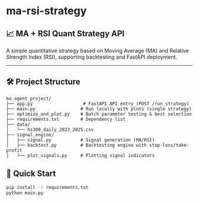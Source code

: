 # ma-rsi-strategy

## 📈 MA + RSI Quant Strategy API

A simple quantitative strategy based on Moving Average (MA) and Relative Strength Index (RSI), supporting backtesting and FastAPI deployment.

---

## 🛠 Project Structure

```
ma_agent_project/
├── app.py                   # FastAPI API entry (POST /run_strategy)
├── main.py                 # Run locally with plots (single strategy)
├── optimize_and_plot.py    # Batch parameter testing & best selection
├── requirements.txt        # Dependency list
├── data/
│   └── hs300_daily_2023_2025.csv
├── signal_engine/
│   ├── signal.py           # Signal generation (MA/RSI)
│   ├── backtest.py         # Backtesting engine with stop-loss/take-profit
│   └── plot_signals.py     # Plotting signal indicators
```

## 🚀 Quick Start

```bash
pip install -r requirements.txt
python main.py
